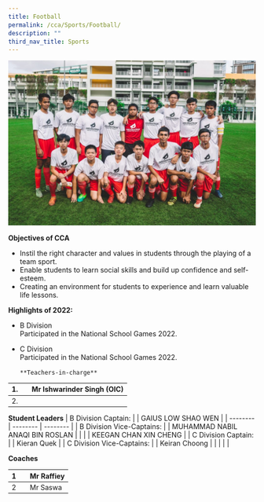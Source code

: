 ```yaml
---
title: Football
permalink: /cca/Sports/Football/
description: ""
third_nav_title: Sports
---
```

![](/images/WhatsApp-Image-2020-01-23-1.jpeg)



**Objectives of CCA**

*   Instil the right character and values in students through the playing of a team sport.
*   Enable students to learn social skills and build up confidence and self-esteem.
*   Creating an environment for students to experience and learn valuable life lessons.

**Highlights of 2022:**

*   B Division  
    Participated in the National School Games 2022.
*   C Division  
    Participated in the National School Games 2022.
		
		**Teachers-in-charge**
| 1. |  | Mr Ishwarinder Singh (OIC)  |
| -------- | -------- | -------- |
| 2.     |      |      |



**Student Leaders**
| B Division Captain: |  | GAIUS LOW SHAO WEN |
| -------- | -------- | -------- |
| B Division Vice-Captains:    |      | MUHAMMAD NABIL ANAQI BIN ROSLAN     |
|    |      | KEEGAN CHAN XIN CHENG |
|  C Division Captain:  |      | Kieran Quek     |
|  C Division Vice-Captains:  |      | Keiran Choong     |
|    |      |      |


**Coaches**


| 1 |  | Mr Raffiey |
| -------- | -------- | -------- |
| 2    |     |  Mr Saswa     |